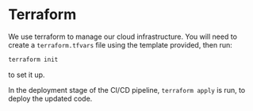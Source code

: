 # Terraform

We use terraform to manage our cloud infrastructure. You will need to create a `terraform.tfvars` file using the
template provided, then run:
```bash
terraform init
```
to set it up.

In the deployment stage of the CI/CD pipeline, `terraform apply` is run, to deploy the updated code.